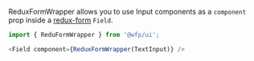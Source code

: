 ReduxFormWrapper allows you to use Input components as a `component` prop inside a [redux-form](https://redux-form.com) `Field`.

```js
import { ReduFormWrapper } from '@wfp/ui';
```

```js
<Field component={ReduxFormWrapper(TextInput)} />
```
